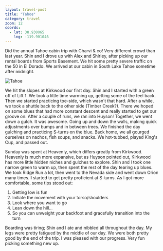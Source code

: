 ```yaml
---
layout: travel-post
title: "Tahoe"
category: travel
zoom: 12
coords:
  - lat: 38.930065
    lng: -119.901046
---
```


Did the annual Tahoe cabin trip with Charvi & co! Very different crowd than last year.
Shin and I drove up with Alex and Shirley, after picking up our rental boards from Sports
Basement. We hit some pretty severe traffic on the 50 in El Dorado. We arrived at our
cabin in South Lake Tahoe sometime after midnight.

![Tahoe]({{site.url}}/images/travel/tahoe2016/tahoe.jpg "tahoe")


We hit the slopes at Kirkwood our first day. Shin and I started with a green off of Lift 1.
We took a little time warming up, getting some of the feel back. Then we started
practicing toe-side, which wasn't that hard. After a while, we took a shuttle back to the
other side (Timber Creek?). There we hoped on some blues that had more constant descent
and really started to get our groove on. After a couple of runs, we ran into Huyson!
Together, we went down a gulch. It was awesome. Going up and down the walls, making quick
adjustments over bumps and in between trees. We finished the day gulching and practicing
S-turns on the blue. Back home, we all gourged ourselves on nachos, fish soups, and
snacks. We hot-tubbed, played King's Cup, and passed out.

Sunday was spent at Heavenly, which differs greatly from Kirkwood. Heavenly is much more
expansive, but as Huyson pointed out, Kirkwood has more little hidden niches and gulches
to explore. Shin and I took one narrow green to warm up, then spent the rest of the day
tearing up blues. We took Ridge Run a lot, then went to the Nevada side and went down
Orion many times. I started to get pretty proficient at S-turns. As I got more
comfortable, some tips stood out:

1. Getting low is fun
2. Initiate the movement with your torso/shoulders
3. Look where you want to go
4. Lean down the hill...
5. So you can unweight your backfoot and gracefully transition into the turn

Boarding was tiring; Shin and I ate and nibbled all throughout the day. My legs were
pretty fatigued by the middle of our day. We were both pretty good by the end of the
trip. I was pleased with our progress. Very fun picking something new up.

